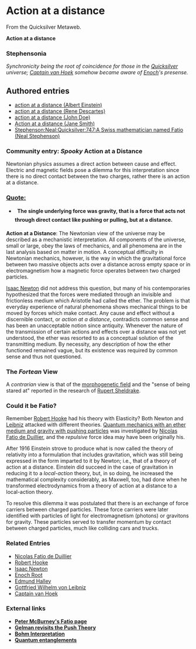 
# Action at a distance

From the Quicksilver Metaweb.

**Action at a distance**

### Stephensonia


*Synchronicity being the root of coincidence for those in the [Quicksilver](/stephenson-neal-quicksilver) universe; [Captain van Hoek](/stephenson-neal-quicksilver-captain-van-hoek) somehow became aware of [Enoch](/stephenson-neal-quicksilver-enoch-root)'s presense.*

## Authored entries


* [action at a distance (Albert Einstein)](/action-at-a-distance-albert-einstein)
* [action at a distance (Rene Descartes)](/action-at-a-distance-rene-descartes)
* [action at a distance (John Doe)](/action-at-a-distance-john-doe)
* [Action at a distance (Jane Smith)](/action-at-a-distance-jane-smith)
* [Stephenson:Neal:Quicksilver:747:A Swiss mathematician named Fatio (Neal Stephenson)](/stephenson-neal-quicksilver-747-a-swiss-mathematician-named-fatio-neal-stephenson)


### Community entry: *Spooky* Action at a Distance


Newtonian physics assumes a direct action between cause and effect. Electric and magnetic fields pose a dilemma for this interpretation since there is no direct contact between the two charges, rather there is an action at a distance.

### [Quote:](/http-hydro4-sci-fau-edu-rjordan-phy1931-newton-newton-htm)


* **  The single underlying force was gravity, that is a force that acts not through direct contact like pushing or pulling, but at a distance. **


**Action at a Distance**: The Newtonian view of the universe may be described as a mechanistic interpretation. All components of the universe, small or large, obey the laws of mechanics, and all phenomena are in the last analysis based on matter in motion. A conceptual difficulty in Newtonian mechanics, however, is the way in which the gravitational force between two massive objects acts over a distance across empty space or in electromagnetism how a magnetic force operates between two charged particles. 

[Isaac Newton](/isaac-newton) did not address this question, but many of his contemporaries hypothesized that the forces were mediated through an invisible and frictionless medium which Aristotle had called the ether. The problem is that everyday experience of natural phenomena shows mechanical things to be moved by forces which make contact. Any cause and effect without a discernible contact, or *action at a distance*, contradicts common sense and has been an unacceptable notion since antiquity. Whenever the nature of the transmission of certain actions and effects over a distance was not yet understood, the ether was resorted to as a conceptual solution of the transmitting medium. By necessity, any description of how the ether functioned remained vague, but its existence was required by common sense and thus not questioned. 

### The *Fortean* View


A *contrarian* view is that of the [morphogenetic field](/morphogenetic-field) and the "sense of being stared at" reported in the research of [Rupert Sheldrake](/rupert-sheldrake).

### Could it be Fatio?


Remember [Robert Hooke](/robert-hooke) had his theory with Elasticity? Both Newton and [Leibniz](/gottfried-wilhelm-von-leibniz) attacked with different theories. [Quantum mechanics with an ether medium and gravity with pushing particles](/http-www-eitgaastra-nl-timesgr-part3-2-html) was investigated by [Nicolas Fatio de Duillier](/nicolas-fatio-de-duillier), and the *repulsive* force idea may have been originally his.

After 1916 Einstein strove to produce what is now called the theory of relativity into a formulation that includes gravitation, which was still being expressed in the form imparted to it by Newton; i.e., that of a theory of action at a distance. Einstein did succeed in the case of gravitation in reducing it to a *local-action* theory, but, in so doing, he increased the mathematical complexity considerably, as Maxwell, too, had done when he transformed electrodynamics from a theory of action at a distance to a local-action theory. 

To resolve this dilemma it was postulated that there is an exchange of force carriers between charged particles. These force carriers were later identified with particles of light for electromagnetism (photons) or gravitons for gravity. These particles served to transfer momentum by contact between charged particles, much like colliding cars and trucks.

### Related Entries


* [Nicolas Fatio de Duillier](/nicolas-fatio-de-duillier)
* [Robert Hooke](/robert-hooke)
* [Isaac Newton](/isaac-newton)
* [Enoch Root](/stephenson-neal-quicksilver-enoch-root)
* [Edmund Halley](/edmund-halley)
* [Gottfried Wilhelm von Leibniz](/gottfried-wilhelm-von-leibniz)
* [Captain van Hoek](/stephenson-neal-quicksilver-captain-van-hoek)


### External links


* **[Peter McBurney's Fatio page](/http-www-csc-liv-ac-uk-peter-this-month-fatio-bio-html)**
* **[Gelman revisits the Push Theory](/http-gravity-ontheinter-net)**
* **[Bohm Interpretation](/http-en-wikipedia-org-wiki-bohm-interpretation)**
* **[Quantum entanglements](/http-en-wikipedia-org-wiki-quantum-entanglement)**
